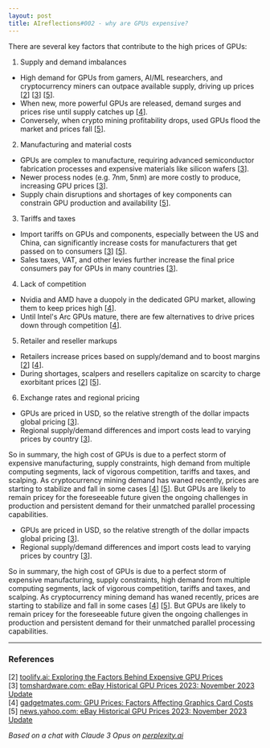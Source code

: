 ```yaml
---
layout: post
title: AIreflections#002 - why are GPUs expensive? 
---
```


There are several key factors that contribute to the high prices of GPUs:

1. Supply and demand imbalances
- High demand for GPUs from gamers, AI/ML researchers, and cryptocurrency miners can outpace available supply, driving up prices [[2](#ref-2)] [[3](#ref-3)] [[5](#ref-5)]. 
- When new, more powerful GPUs are released, demand surges and prices rise until supply catches up [[4](#ref-4)].
- Conversely, when crypto mining profitability drops, used GPUs flood the market and prices fall [[5](#ref-5)].

2. Manufacturing and material costs
- GPUs are complex to manufacture, requiring advanced semiconductor fabrication processes and expensive materials like silicon wafers [[3](#ref-3)].
- Newer process nodes (e.g. 7nm, 5nm) are more costly to produce, increasing GPU prices [[3](#ref-3)].
- Supply chain disruptions and shortages of key components can constrain GPU production and availability [[5](#ref-5)].

3. Tariffs and taxes
- Import tariffs on GPUs and components, especially between the US and China, can significantly increase costs for manufacturers that get passed on to consumers [[3](#ref-3)] [[5](#ref-5)].
- Sales taxes, VAT, and other levies further increase the final price consumers pay for GPUs in many countries [[3](#ref-3)].

4. Lack of competition 
- Nvidia and AMD have a duopoly in the dedicated GPU market, allowing them to keep prices high [[4](#ref-4)].
- Until Intel's Arc GPUs mature, there are few alternatives to drive prices down through competition [[4](#ref-4)].

5. Retailer and reseller markups
- Retailers increase prices based on supply/demand and to boost margins [[2](#ref-2)] [[4](#ref-4)]. 
- During shortages, scalpers and resellers capitalize on scarcity to charge exorbitant prices [[2](#ref-2)] [[5](#ref-5)].

6. Exchange rates and regional pricing
- GPUs are priced in USD, so the relative strength of the dollar impacts global pricing [[3](#ref-3)].
- Regional supply/demand differences and import costs lead to varying prices by country [[3](#ref-3)].

So in summary, the high cost of GPUs is due to a perfect storm of expensive manufacturing, supply constraints, high demand from multiple computing segments, lack of vigorous competition, tariffs and taxes, and scalping. As cryptocurrency mining demand has waned recently, prices are starting to stabilize and fall in some cases [[4](#ref-4)] [[5](#ref-5)]. But GPUs are likely to remain pricey for the foreseeable future given the ongoing challenges in production and persistent demand for their unmatched parallel processing capabilities.

- GPUs are priced in USD, so the relative strength of the dollar impacts global pricing [[3](#ref-3)].
- Regional supply/demand differences and import costs lead to varying prices by country [[3](#ref-3)].

So in summary, the high cost of GPUs is due to a perfect storm of expensive manufacturing, supply constraints, high demand from multiple computing segments, lack of vigorous competition, tariffs and taxes, and scalping. As cryptocurrency mining demand has waned recently, prices are starting to stabilize and fall in some cases [[4](#ref-4)] [[5](#ref-5)]. But GPUs are likely to remain pricey for the foreseeable future given the ongoing challenges in production and persistent demand for their unmatched parallel processing capabilities.

---
### References

[2] <a id="ref-2"></a> [toolify.ai: Exploring the Factors Behind Expensive GPU Prices](https://www.toolify.ai/hardware/exploring-the-factors-behind-expensive-gpu-prices-2880210)  
[3] <a id="ref-3"></a> [tomshardware.com: eBay Historical GPU Prices 2023: November 2023 Update](https://www.tomshardware.com/news/gpus-historical-ebay-pricing)  
[4] <a id="ref-4"></a> [gadgetmates.com: GPU Prices: Factors Affecting Graphics Card Costs](https://gadgetmates.com/gpu-prices)  
[5] <a id="ref-5"></a> [news.yahoo.com: eBay Historical GPU Prices 2023: November 2023 Update](https://news.yahoo.com/ebay-historical-gpu-prices-2023-134424603.html)  

_Based on a chat with Claude 3 Opus on [perplexity.ai](https://perplexity.ai)_

<!-- 
regex...

\[(\d)\]
to
 [[$1](#ref-$1)]

\[(\d)\] (.*)
to
[$1] <a id="ref-$1"></a> [display text]($2)  

\[(\d\d)\] (.*)
to
[$1] <a id="ref-$1"></a> [display text]($2)  

Citations:
to
---
### References  
-->

<!-- 
[1] <a id="ref-1"></a> [display text](https://www.techspot.com/article/2784-gpu-pricing-update/)  
[6] <a id="ref-6"></a> [display text](https://softwareg.com.au/blogs/computer-hardware/why-are-graphics-card-prices-so-high)  
[7] <a id="ref-7"></a> [display text](https://gpus.llm-utils.org/nvidia-h100-gpus-supply-and-demand/)  
[8] <a id="ref-8"></a> [display text](https://gitnux.org/most-expensive-gpus/)  
[9] <a id="ref-9"></a> [display text](https://www.pcgamer.com/are-the-best-gpus-really-more-expensive-than-they-were-when-i-was-young-or-am-i-remembering-a-past-that-never-was/)  

[10] <a id="ref-10"></a> [display text](https://www.reddit.com/r/hardware/comments/105hi4k/is_it_possible_that_the_increased_gpu_prices_are/)  
[11] <a id="ref-11"></a> [display text](https://arstechnica.com/gaming/2023/12/after-a-chaotic-three-years-gpu-sales-are-starting-to-look-normal-ish-again/)  
[12] <a id="ref-12"></a> [display text](https://www.overclock.net/threads/dumb-question-how-much-does-it-cost-to-make-a-graphics-card.1226645/)  
[13] <a id="ref-13"></a> [display text](https://www.antigravity.capital/essays/supply-demand-gpus)  
[14] <a id="ref-14"></a> [display text](https://www.tomshardware.com/news/lowest-gpu-prices)  
[15] <a id="ref-15"></a> [display text](https://fortune.com/2024/02/21/nvidia-earnings-ceo-jensen-huang-gpu-demand-supply-allocate-fairly/)  
[16] <a id="ref-16"></a> [display text](https://siliconangle.com/2024/02/21/nvidias-data-center-gpu-sales-grow-stunning-409-huge-demand-ai-chips/)  
[17] <a id="ref-17"></a> [display text](https://www.techradar.com/computing/gpu/gpu-prices-arent-actually-that-expensive-no-really)  
[18] <a id="ref-18"></a> [display text](https://www.digitaltrends.com/computing/gpu-prices-dropping-from-super-refresh/)  
[19] <a id="ref-19"></a> [display text](https://www.reddit.com/r/hardware/comments/k0awsk/does_anyone_know_what_is_the_actual_production/)  
[20] <a id="ref-20"></a> [display text](https://www.extremetech.com/computing/nvidia-says-demand-for-its-next-gen-hardware-will-exceed-supply)  
-->